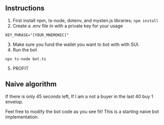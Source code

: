 ## Instructions

1. First install npm, ts-node, dotenv, and mysten.js libraries;
    ```npm install``` 
2. Create a .env file in with a private key for your usage
```
KEY_PHRASE="[YOUR_MNEMONIC]"
```
3. Make sure you fund the wallet you want to bot with with SUI.
4. Run the bot
```
npx ts-node bot.ts
```
5. PROFIT

## Naive algorithm
If there is only 45 seconds left,
If I am a not a buyer in the last 40 buy 1 envelop.

Feel free to modify the bot code as you see fit! This is a starting naive bot implementation.